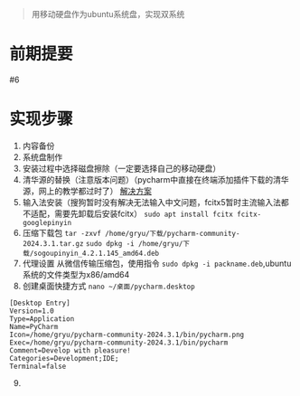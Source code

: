 > 用移动硬盘作为ubuntu系统盘，实现双系统
# 前期提要
#6 
# 实现步骤
1. 内容备份
2. 系统盘制作
3. 安装过程中选择磁盘擦除（一定要选择自己的移动硬盘）
4. 清华源的替换（注意版本问题）（pycharm中直接在终端添加插件下载的清华源，网上的教学都过时了）
[解决方案](https://www.cnblogs.com/sdlyxyf/p/18455559)
5. 输入法安装（搜狗暂时没有解决无法输入中文问题，fcitx5暂时主流输入法都不适配，需要先卸载后安装fcitx）
` sudo apt install fcitx fcitx-googlepinyin `
6.  压缩下载包
`tar -zxvf /home/gryu/下载/pycharm-community-2024.3.1.tar.gz`
`sudo dpkg -i /home/gryu/下载/sogoupinyin_4.2.1.145_amd64.deb`
7. 代理设置
从微信传输压缩包，使用指令 `sudo dpkg -i packname.deb`,ubuntu系统的文件类型为x86/amd64
8. 创建桌面快捷方式
` nano ~/桌面/pycharm.desktop ` 
```
[Desktop Entry]
Version=1.0
Type=Application
Name=PyCharm
Icon=/home/gryu/pycharm-community-2024.3.1/bin/pycharm.png
Exec=/home/gryu/pycharm-community-2024.3.1/bin/pycharm
Comment=Develop with pleasure!
Categories=Development;IDE;
Terminal=false
```
9. 